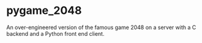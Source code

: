 # pygame_2048
An over-engineered version of the famous game 2048 on a server with a C backend and a Python front end client.
